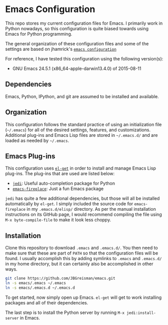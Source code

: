 Emacs Configuration
===================

This repo stores my current configuration files for Emacs. I primarily work in
Python nowadays, so this configuration is quite biased towards using Emacs for
Python programming.

The general organization of these configuration files and some of the settings
are based on jhamrick's [`emacs configuration`]("https://github.com/jhamrick/emacs")

For reference, I have tested this configuration using the following version(s):
- GNU Emacs 24.5.1 (x86_64-apple-darwin13.4.0) of 2015-08-11

Dependencies
------------

Emacs, Python, IPython, and git are assumed to be installed and available. 

Organization
------------

This configuration follows the standard practice of using an initialization file
(`~/.emacs`) for all of the desired settings, features, and customizations.
Additional plug-ins and Emacs Lisp files are stored in `~/.emacs.d/` and are
loaded as needed by `~/.emacs`.

Emacs Plug-ins
--------------

This configuration uses [`el-get`](https://github.com/dimitri/el-get "el-get repo")
in order to install and manage Emacs Lisp plug-ins. The plug-ins that are used
are listed below:

- [`jedi`](https://github.com/tkf/emacs-jedi): Useful auto-completion package for Python
- [`emacs-fireplace`](https://github.com/johanvts/emacs-fireplace): Just a fun Emacs package

`jedi` has quite a few additional dependencies, but those will all be installed
automatically by `el-get`. I simply included the source code for `emacs-fireplace` in my
`.emacs.d/elisp/` directory. As per the manual installation instructions on its GitHub page,
I would recommend compiling the file using `M-x byte-compile-file` to make it look less
choppy.

Installation
------------

Clone this repository to download `.emacs` and `.emacs.d/`. You then need to make
sure that these are part of `PATH` so that the configuration files will be found. I
usually accomplish this by adding symlinks to `.emacs` and `.emacs.d/` in my home
directory, but it can certainly also be accomplished in other ways.

```bash
git clone https://github.com/JBGreisman/emacs.git
ln -s emacs/.emacs ~/.emacs
ln -s emacs/.emacs.d ~/.emacs.d
```

To get started, now simply open up Emacs. `el-get` will get to work installing
packages and all of their dependencies.

The last step is to install the Python server by running `M-x jedi:install-server`
in Emacs.

